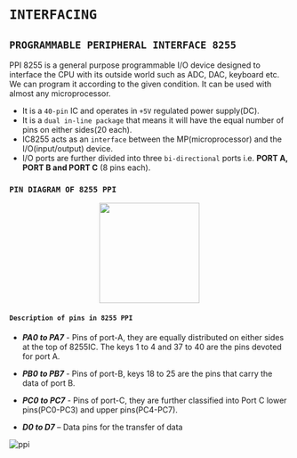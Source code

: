 # **`INTERFACING`**

## **`PROGRAMMABLE PERIPHERAL INTERFACE 8255`**

PPI 8255 is a general purpose programmable I/O device designed to interface the CPU with its outside world such as ADC, DAC, keyboard etc. We can program it according to the given condition. It can be used with almost any microprocessor.
- It is a `40-pin` IC and operates in `+5V` regulated power supply(DC).
- It is a `dual in-line package` that means it will have the equal number of pins on either sides(20 each).
- IC8255 acts as an `interface` between the MP(microprocessor) and the I/O(input/output) device.
- I/O ports are further divided into three `bi-directional` ports i.e. **PORT A, PORT B and PORT C** (8 pins each).  

### **`PIN DIAGRAM OF 8255 PPI`** 
<p align="center">
<img src="https://media.geeksforgeeks.org/wp-content/uploads/PPI8255.png" width="180"/>
</p> 

#### `Description of pins in 8255 PPI`

- ***PA0 to PA7*** - Pins of port-A, they are equally distributed on either sides at the top of 8255IC. The keys 1 to 4 and 37 to 40 are the pins devoted for port A.

- ***PB0 to PB7*** - Pins of port-B, keys 18 to 25 are the pins that carry the data of port B. 

- ***PC0 to PC7*** -  Pins of port-C, they are further classified into Port C lower pins(PC0-PC3) and upper pins(PC4-PC7). 

- ***D0 to D7*** – Data pins for the transfer of data





![ppi](https://www.tutorialspoint.com/assets/questions/media/19061/functional_pin_diagram.jpg)
